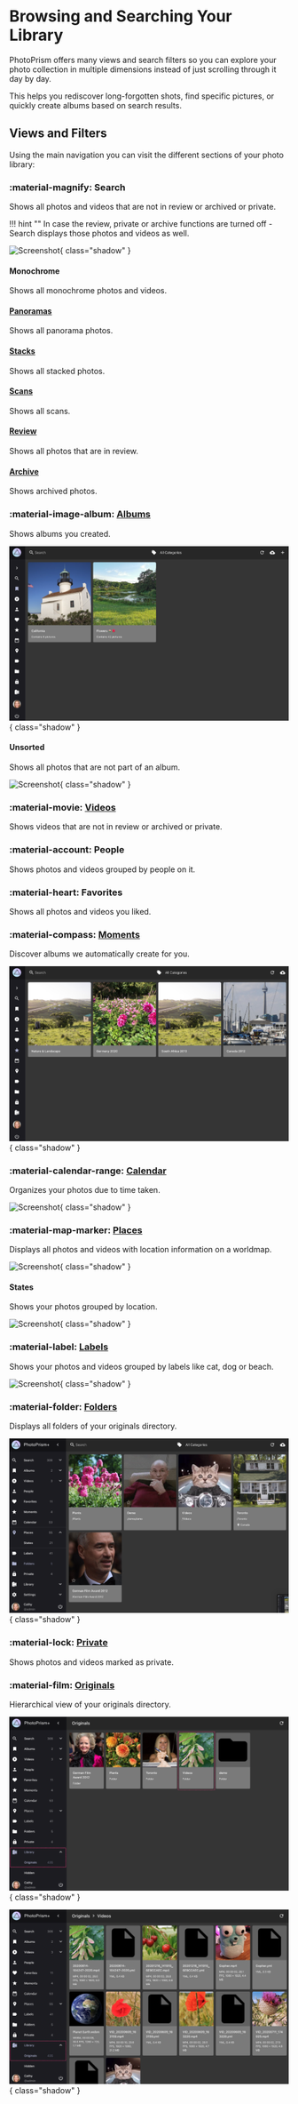 # Browsing and Searching Your Library

PhotoPrism offers many views and search filters so you can explore your photo collection in multiple dimensions instead of just scrolling through it day by day.

This helps you rediscover long-forgotten shots, find specific pictures, or quickly create albums based on search results.

## Views and Filters

Using the main navigation you can visit the different sections of your photo library:

### :material-magnify: Search

Shows all photos and videos that are not in review or archived or private.

!!! hint ""
    In case the review, private or archive functions are turned off - Search displays those photos and videos as well.

![Screenshot](../organize/img/search-section-dark.png){ class="shadow" }

#### Monochrome

Shows all monochrome photos and videos.

#### [Panoramas](../organize/panoramas.md)

Shows all panorama photos.

#### [Stacks](../organize/stacks.md)

Shows all stacked photos.

#### [Scans](../organize/scans.md)

Shows all scans.

#### [Review](../organize/review.md)

Shows all photos that are in review.

#### [Archive](../organize/archive.md)

Shows archived photos.

### :material-image-album: [Albums](../organize/albums.md)

Shows albums you created.

![Screenshot](../organize/img/albums-section-dark.png){ class="shadow" }

#### Unsorted

Shows all photos that are not part of an album.

![Screenshot](../organize/img/unsorted-section-dark.png){ class="shadow" }

### :material-movie: [Videos](../organize/video.md)

Shows videos that are not in review or archived or private.

### :material-account: People

Shows photos and videos grouped by people on it.

### :material-heart: Favorites

Shows all photos and videos you liked.

### :material-compass: [Moments](../organize/moments.md)

Discover albums we automatically create for you.

![Screenshot](../organize/img/moments-section-dark.png){ class="shadow" }

### :material-calendar-range: [Calendar](../organize/calendar.md)

Organizes your photos due to time taken.

![Screenshot](../organize/img/calendar-section-dark.png){ class="shadow" }

### :material-map-marker: [Places](../organize/places.md)

Displays all photos and videos with location information on a worldmap.

![Screenshot](../organize/img/places-section-dark.png){ class="shadow" }

#### States

Shows your photos grouped by location.

![Screenshot](../organize/img/states-section-dark.png){ class="shadow" }

### :material-label: [Labels](../organize/labels.md)

Shows your photos and videos grouped by labels like cat, dog or beach.

![Screenshot](../organize/img/labels-section-dark.png){ class="shadow" }

### :material-folder: [Folders](../organize/folders.md)

Displays all folders of your originals directory.

![Screenshot](../organize/img/folder-section-dark.png){ class="shadow" }

### :material-lock: [Private](../organize/private.md)

Shows photos and videos marked as private.

### :material-film: [Originals](../library/files.md)

Hierarchical view of your originals directory.

![Screenshot](../library/img/files-dark.png){ class="shadow" }

![Screenshot](../library/img/files-2-dark.png){ class="shadow" }




    

